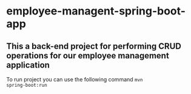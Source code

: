 # employee-managent-spring-boot-app

## This a back-end project for performing CRUD operations for our employee management application

To run project you can use the following command
<code>mvn spring-boot:run</code>



